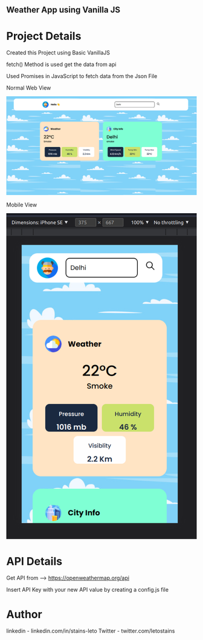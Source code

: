 ## Weather App using Vanilla JS 

# Project Details

Created this Project using Basic VanillaJS 

fetch() Method is used get the data from api

Used Promises in JavaScript to fetch data from the Json File

Normal Web View

![alt text](https://github.com/stainsleto/Weather-App-using-JS/blob/main/repository/web-view.png?raw=true)



Mobile View


![alt text](https://github.com/stainsleto/Weather-App-using-JS/blob/main/repository/mobile-view.png?raw=true)




# API Details

Get API from  -->  https://openweathermap.org/api

Insert API Key with your new API value by creating a config.js file

# Author 

linkedin - linkedin.com/in/stains-leto
Twitter - twitter.com/letostains